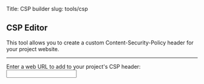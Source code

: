 Title: CSP builder
slug: tools/csp

<script type="application/ecmascript">
  // These are reserved words, they can have single quotes around them. TODO: use them?
  const reserved_csp_words = ["'wasm-unsafe-eval'", "'unsafe-eval'", "'self'", "'unsafe-inline'", "'unsafe-hashes'", "'inline-speculation-rules'", "'strict-dynamic'", "'report-sample'", "'nonce-[a-f0-9]+'"]
  const csp_entry_re = new RegExp(/(\s*(\S+)\s+(([^; ]+\s*)+);)/gim)  // Each CSP element follows this pattern
  const standard_changed_elems = ["script-src", "style-src", "img-src"] // Standard headers we might want to edit
  // TODO: checkboxes for more advanced edits?
  async function make_csp(addl_host) {
    const resp = await fetch("/", {method: 'HEAD'})
    const current_csp = resp.headers.get("Content-Security-Policy")
    if (current_csp) {
      // Turn CSP into a dictionary of key -> list(values)
      const csp_dict = Object.fromEntries(current_csp.matchAll(csp_entry_re).map(x => [x[2], x[3].split(/\s+/)]));
      const res = document.getElementById("csp_result")
      res.innerText = "Current default rules:\n";
      for (const key in csp_dict) {
        res.innerText += `  ${key}: ${csp_dict[key].join(" ")}\n`
      }

      res.innerText += "\n\nSuggested new rules:\n"
      let htaccess = "";
      for (const key in csp_dict) {
        if (standard_changed_elems.includes(key)) {
          csp_dict[key].push(addl_host)
        }
        res.innerText += `  ${key}: ${csp_dict[key].join(" ")}\n`
        htaccess += `${key} ${csp_dict[key].join(" ")}; `
      }
      document.getElementById("csp_htaccess_title").style.display = "block"
      const csptxt = document.getElementById("csp_htaccess");
      csptxt.innerText += `Header Set Content-Security-Policy: ${htaccess}\n`
    }

  }
</script>

## CSP Editor
This tool allows you to create a custom Content-Security-Policy header for your project website.
<hr/>
<form onsubmit="make_csp(document.getElementById('addl_host').value); return false;">
  Enter a web URL to add to your project's CSP header: <input type="text" id="addl_host">
</form>
<pre id="csp_result">

</pre>
<h4 id="csp_htaccess_title" style="display: none;">Suggested .htaccess contents for updated CSP:</h4>
<pre id="csp_htaccess" style="color: orangered;">

</pre>
